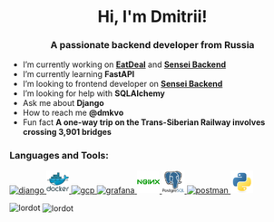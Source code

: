 <h1 align="center">Hi, I'm Dmitrii!</h1>
<h3 align="center">A passionate backend developer from Russia</h3>


- I’m currently working on **[EatDeal](https://github.com/lordot/eatdeal)** and **[Sensei Backend](https://github.com/lordot/sensei-backend)**
- I’m currently learning **FastAPI**
- I’m looking to frontend developer on **[Sensei Backend](https://github.com/lordot/sensei-backend)**
- I’m looking for help with **SQLAlchemy**
- Ask me about **Django**
- How to reach me **@dmkvo**
- Fun fact **A one-way trip on the Trans-Siberian Railway involves crossing 3,901 bridges**


<h3 align="left">Languages and Tools:</h3>
<p align="left"> <a href="https://www.djangoproject.com/" target="_blank" rel="noreferrer"> <img src="https://cdn.worldvectorlogo.com/logos/django.svg" alt="django" width="40" height="40"/> </a> <a href="https://www.docker.com/" target="_blank" rel="noreferrer"> <img src="https://raw.githubusercontent.com/devicons/devicon/master/icons/docker/docker-original-wordmark.svg" alt="docker" width="40" height="40"/> </a> <a href="https://cloud.google.com" target="_blank" rel="noreferrer"> <img src="https://www.vectorlogo.zone/logos/google_cloud/google_cloud-icon.svg" alt="gcp" width="40" height="40"/> </a> <a href="https://grafana.com" target="_blank" rel="noreferrer"> <img src="https://www.vectorlogo.zone/logos/grafana/grafana-icon.svg" alt="grafana" width="40" height="40"/> </a> <a href="https://www.nginx.com" target="_blank" rel="noreferrer"> <img src="https://raw.githubusercontent.com/devicons/devicon/master/icons/nginx/nginx-original.svg" alt="nginx" width="40" height="40"/> </a> <a href="https://www.postgresql.org" target="_blank" rel="noreferrer"> <img src="https://raw.githubusercontent.com/devicons/devicon/master/icons/postgresql/postgresql-original-wordmark.svg" alt="postgresql" width="40" height="40"/> </a> <a href="https://postman.com" target="_blank" rel="noreferrer"> <img src="https://www.vectorlogo.zone/logos/getpostman/getpostman-icon.svg" alt="postman" width="40" height="40"/> </a> <a href="https://www.python.org" target="_blank" rel="noreferrer"> <img src="https://raw.githubusercontent.com/devicons/devicon/master/icons/python/python-original.svg" alt="python" width="40" height="40"/> </a> </p>

<p><img align="left" src="https://github-readme-stats-sigma-five.vercel.app/api/top-langs?username=lordot&show_icons=true&locale=en&layout=compact" alt="lordot" /></p>

<p>&nbsp;<img align="center" src="https://github-readme-stats-sigma-five.vercel.app/api?username=lordot&show_icons=true&locale=en" alt="lordot" /></p>


